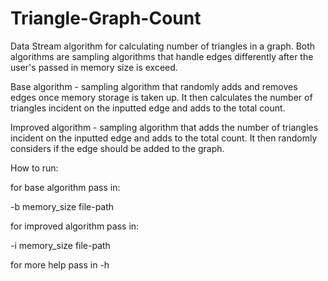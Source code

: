 # Triangle-Graph-Count
Data Stream algorithm for calculating number of triangles in a graph. Both algorithms are sampling algorithms that handle edges differently after the user's passed in memory size is exceed.

Base algorithm - sampling algorithm that randomly adds and removes edges once memory storage is taken up. It then calculates the number of triangles incident on the inputted edge and adds to the total count.

Improved algorithm - sampling algorithm that adds the number of triangles incident on the inputted edge and adds to the total count. It then randomly considers if the edge should be added to the graph.

How to run:

for base algorithm pass in:

-b memory_size file-path

for improved algorithm pass in:

-i memory_size file-path

for more help pass in -h


